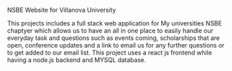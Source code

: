 NSBE Website for Villanova University

This projects includes a full stack web application for My universities NSBE chaptyer which allows us to have an all in one place to easily handle our everyday task and questions such as events coming, scholarships that are open, conference updates and a link to email us for any further questions or to get added to our email list. This project uses a react js frontend while having a node.js backend and MYSQL database.

